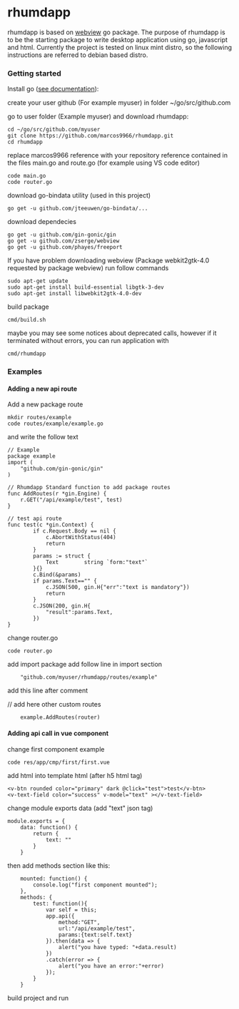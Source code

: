 # rhumdapp

rhumdapp is based on [webview](https://github.com/zserge/webview) go package.
The purpose of rhumdapp is to be the starting package to write desktop application using go, javascript and html.
Currently the project is tested on linux mint distro, so the following instructions are referred to debian based distro.

### Getting started

Install go ([see documentation](https://golang.org/doc/install)):

create your user github (For example myuser) in folder ~/go/src/github.com

go to user folder (Example myuser)
and download rhumdapp:
```
cd ~/go/src/github.com/myuser
git clone https://github.com/marcos9966/rhumdapp.git
cd rhumdapp
```

replace marcos9966 reference with your repository reference contained in the files
main.go and route.go (for example using VS code editor)
```
code main.go
code router.go
```


download go-bindata utility (used in this project)
```
go get -u github.com/jteeuwen/go-bindata/...
```

download dependecies
```
go get -u github.com/gin-gonic/gin
go get -u github.com/zserge/webview
go get -u github.com/phayes/freeport
```

If you have problem downloading webview  (Package webkit2gtk-4.0 requested by package webview)
run follow commands
```
sudo apt-get update
sudo apt-get install build-essential libgtk-3-dev
sudo apt-get install libwebkit2gtk-4.0-dev
```

build package
```
cmd/build.sh
```

maybe you may see some notices about deprecated calls, however if it terminated without errors, you can run application with
```
cmd/rhumdapp
```

### Examples

#### Adding a new api route
Add a new package route

```
mkdir routes/example
code routes/example/example.go
```

and write the follow text

```
// Example
package example
import (
    "github.com/gin-gonic/gin"
)

// Rhumdapp Standard function to add package routes
func AddRoutes(r *gin.Engine) {
    r.GET("/api/example/test", test)
}

// test api route
func test(c *gin.Context) {
        if c.Request.Body == nil {
            c.AbortWithStatus(404)
            return
        }
        params := struct {
            Text    	string `form:"text"`
        }{}
        c.Bind(&params)
        if params.Text=="" {
            c.JSON(500, gin.H{"err":"text is mandatory"})
            return
        }
        c.JSON(200, gin.H{
            "result":params.Text,
        })
}
```
change router.go
```
code router.go
```
add import package
add follow line in import section
```
    "github.com/myuser/rhumdapp/routes/example"
```

add this line after comment

// add here other custom routes
```
    example.AddRoutes(router)
```

#### Adding api call in vue component
change first component example 
```
code res/app/cmp/first/first.vue
```
add html into template html (after h5 html tag)
```
<v-btn rounded color="primary" dark @click="test">test</v-btn>
<v-text-field color="success" v-model="text" ></v-text-field>

```
change module exports data (add "text" json tag)
```
module.exports = {
    data: function() {
        return {
            text: ""
        }
    }
```
then add methods section like this:
```
    mounted: function() {
        console.log("first component mounted");
    },
    methods: {
        test: function(){
            var self = this;
            app.api({
                method:"GET",
                url:"/api/example/test",
                params:{text:self.text}
            }).then(data => {
                alert("you have typed: "+data.result)
            })
            .catch(error => {
                alert("you have an error:"+error)
            });
        }
    }
```
build project and run